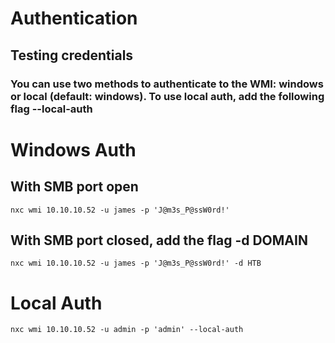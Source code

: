 # Authentication

## Testing credentials

### You can use two methods to authenticate to the WMI: windows or local (default: windows). To use local auth, add the following flag --local-auth

# Windows Auth

## With SMB port open

    nxc wmi 10.10.10.52 -u james -p 'J@m3s_P@ssW0rd!'

## With SMB port closed, add the flag -d DOMAIN

    nxc wmi 10.10.10.52 -u james -p 'J@m3s_P@ssW0rd!' -d HTB

# Local Auth

    nxc wmi 10.10.10.52 -u admin -p 'admin' --local-auth
